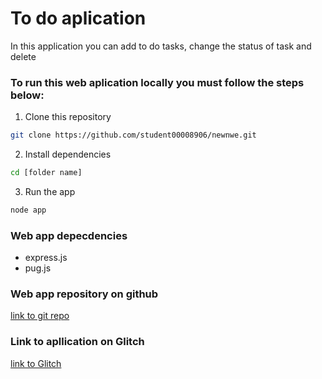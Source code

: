 # To do aplication 
In this application you can add to do tasks, change the status of task and delete

### To run this web aplication locally you must follow the steps below:

1. Clone this repository
```bash
git clone https://github.com/student00008906/newnwe.git
```

2. Install dependencies
```bash
cd [folder name]
```

3. Run the app
```bash
node app
```

### Web app depecdencies
- express.js
- pug.js

### Web app repository on github
[link to git repo](https://github.com/student00008906/newnwe.git)

### Link to apllication on Glitch
[link to Glitch](https://silken-spiced-parent.glitch.me/)